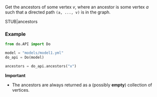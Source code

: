 Get the ancestors of some vertex *v*, where an ancestor is some vertex *a* such that a directed path ``(a, ..., v)`` is in the graph.

STUB|ancestors

### Example

```python
from do.API import Do

model = "models/model1.yml"
do_api = Do(model)

ancestors = do_api.ancestors("x")
```

**Important**
- The ancestors are always returned as a (possibly **empty**) collection of vertices.
